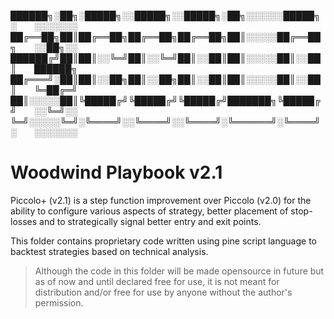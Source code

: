 ██████╗░██╗░█████╗░░█████╗░░█████╗░██╗░░░░░░█████╗░  ░░░░░░░
██╔══██╗██║██╔══██╗██╔══██╗██╔══██╗██║░░░░░██╔══██╗  ░░██╗░░
██████╔╝██║██║░░╚═╝██║░░╚═╝██║░░██║██║░░░░░██║░░██║  ██████╗
██╔═══╝░██║██║░░██╗██║░░██╗██║░░██║██║░░░░░██║░░██║  ╚═██╔═╝
██║░░░░░██║╚█████╔╝╚█████╔╝╚█████╔╝███████╗╚█████╔╝  ░░╚═╝░░
╚═╝░░░░░╚═╝░╚════╝░░╚════╝░░╚════╝░╚══════╝░╚════╝░  ░░░░░░░

# Woodwind Playbook v2.1

Piccolo+ (v2.1) is a step function improvement over Piccolo (v2.0) for the ability to configure various aspects of strategy, better placement of stop-losses and to strategically signal better entry and exit points.

This folder contains proprietary code written using pine script language to backtest strategies based on technical analysis.

> Although the code in this folder will be made opensource in future but as of now and until declared free for use, it is not meant for distribution and/or free for use by anyone without the author's permission.

